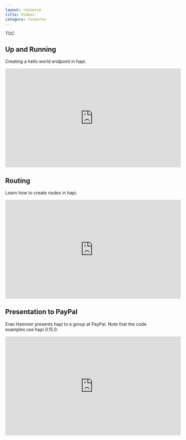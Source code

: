 ```yaml
---
layout: resource
title: Videos
category: resource
---
```

TOC

## Up and Running
Creating a hello world endpoint in hapi.
<iframe width="560" height="315" src="http://www.youtube.com/embed/q6Aofj2XDwE" frameborder="0" allowfullscreen></iframe>

## Routing
Learn how to create routes in hapi.
<iframe width="560" height="315" src="http://www.youtube.com/embed/Jr2Z6Ygkz64" frameborder="0" allowfullscreen></iframe>

## Presentation to PayPal
Eran Hammer presents hapi to a group at PayPal.  Note that the code examples use hapi 0.15.0.
<iframe width="560" height="315" src="http://www.youtube.com/embed/Recv7vR8ZlA" frameborder="0" allowfullscreen></iframe>